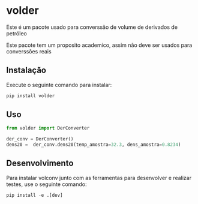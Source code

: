 # volder

Este é um pacote usado para converssão de volume de derivados de petróleo

Este pacote tem um proposito academico, assim não deve ser usados para converssões reais

## Instalação

Execute o seguinte comando para instalar:

```python
pip install volder
```

## Uso

```python
from volder import DerConverter

der_conv = DerConverter()
dens20 =  der_conv.dens20(temp_amostra=32.3, dens_amostra=0.8234)
```

## Desenvolvimento

Para instalar volconv junto com as ferramentas para desenvolver e realizar testes,
use o seguinte comando:

```python
pip install -e .[dev]
```